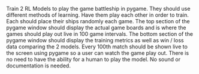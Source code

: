 Train 2 RL Models to play the game battleship in pygame. They  should use different methods of learning.  Have them play each other in order to train. Each  should place their ships randomly each game. The top section of the pygame window should display the actual game boards and is where the games should play out live in 100 game intervals. The bottom section of the pygame window should display the training metrics as well as win / loss data comparing the 2 models.  Every 100th match should be shown live to the screen using pygame so a user can watch the game play out.  There is no need to have the ability for a human to play  the model. No sound or documentation is needed.
